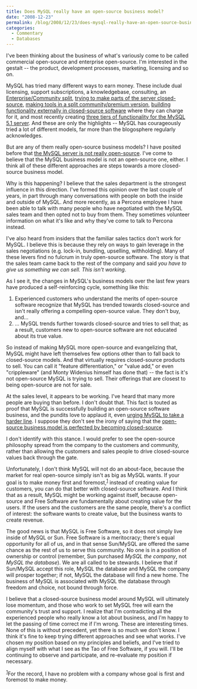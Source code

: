 ```yaml
---
title: Does MySQL really have an open-source business model?
date: "2008-12-23"
permalink: /blog/2008/12/23/does-mysql-really-have-an-open-source-business-model/
categories:
  - Commentary
  - Databases
---
```

I've been thinking about the business of what's variously come to be called commercial open-source and enterprise open-source. I'm interested in the gestalt -- the product, development processes, marketing, licensing and so on.

MySQL has tried many different ways to earn money. These include dual licensing, support subscriptions, a knowledgebase, consulting, an [Enterprise/Community split][1], [trying to make parts of the server closed-source][2], [making tools in a split community/premium version][3], [building functionality externally in closed-source software][4] where they can charge for it, and most recently creating [three tiers of functionality for the MySQL 5.1 server][5]. And these are only the highlights -- MySQL has courageously tried a lot of different models, far more than the blogosphere regularly acknowledges.

But are any of them really open-source business models? I have posited before that [the MySQL server is not really open-source][6]. I've come to believe that the MySQL business model is not an open-source one, either. I think all of these different approaches are steps towards a more closed-source business model.

Why is this happening? I believe that the sales department is the strongest influence in this direction. I've formed this opinion over the last couple of years, in part through many conversations with people on both the inside and outside of MySQL. And more recently, as a Percona employee I have been able to talk with many people who have negotiated with the MySQL sales team and then opted not to buy from them. They sometimes volunteer information on what it's like and why they've come to talk to Percona instead.

I've also heard from insiders that the familiar sales tactics don't work for MySQL. I believe this is because they rely on ways to gain leverage in the sales negotiations (e.g. lock-in, bundling, upselling, withholding). Many of these levers find no fulcrum in truly open-source software. The story is that the sales team came back to the rest of the company and said *you have to give us something we can sell. This isn't working*.

As I see it, the changes in MySQL's business models over the last few years have produced a self-reinforcing cycle, something like this:

1.  Experienced customers who understand the merits of open-source software recognize that MySQL has trended towards closed-source and isn't really offering a compelling open-source value. They don't buy, and&#8230;
2.  &#8230; MySQL trends further towards closed-source and tries to sell that; as a result, customers new to open-source software are not educated about its true value.

So instead of making MySQL more open-source and evangelizing that, MySQL might have left themselves few options other than to fall back to closed-source models. And that virtually requires closed-source products to sell. You can call it "feature differentiation," or "value add," or even "crippleware" (and Monty Widenius himself has done that) -- the fact is it's not open-source MySQL is trying to sell. Their offerings that are closest to being open-source are not for sale.

At the sales level, it appears to be working. I've heard that many more people are buying than before. I don't doubt that. This fact is touted as proof that MySQL is successfully building an open-source software business, and the pundits love to applaud it, even [urging MySQL to take a harder line][7]. I suppose they don't see the irony of saying that the [open-source business model is perfected by becoming closed-source][8].

I don't identify with this stance. I would prefer to see the open-source philosophy spread from the company to the customers and community, rather than allowing the customers and sales people to drive closed-source values back through the gate.

Unfortunately, I don't think MySQL will not do an about-face, because the market for real open-source simply isn't as big as MySQL wants. If your goal is to make money first and foremost,<sup>[1]</sup> instead of creating value for customers, you can do that better with closed-source software. And I think that as a result, MySQL might be working against itself, because open-source and Free Software are fundamentally about creating value for the users. If the users and the customers are the same people, there's a conflict of interest: the software wants to create value, but the business wants to create revenue.

The good news is that MySQL is Free Software, so it does not simply live inside of MySQL or Sun. Free Software is a meritocracy; there's equal opportunity for all of us, and in that sense Sun/MySQL are offered the same chance as the rest of us to serve this community. No one is in a position of ownership or control (remember, Sun purchased *MySQL the company*, not *MySQL the database*). We are all called to be stewards. I believe that if Sun/MySQL accept this role, MySQL the database and MySQL the company will prosper together; if not, MySQL the database will find a new home. The business of MySQL is associated with MySQL the database through freedom and choice, not bound through force.

I believe that a closed-source business model around MySQL will ultimately lose momentum, and those who work to set MySQL free will earn the community's trust and support. I realize that I'm contradicting all the experienced people who really know a lot about business, and I'm happy to let the passing of time correct me if I'm wrong.
These are interesting times. None of this is without precedent, yet there is so much we don't know. I think it's fine to keep trying different approaches and see what works. I've chosen my position based on my principles and beliefs, and I've tried to align myself with what I see as the Tao of Free Software, if you will. I'll be continuing to observe and participate, and re-evaluate my position if necessary.

<sup>[1]</sup>For the record, I have no problem with a company whose goal is first and foremost to make money.

 [1]: http://www.xaprb.com/blog/2007/08/12/what-would-make-me-buy-mysql-enterprise/
 [2]: http://developers.slashdot.org/developers/08/05/06/2125235.shtml
 [3]: http://dev.mysql.com/workbench/?p=13
 [4]: http://www.xaprb.com/blog/2008/11/20/an-alternative-to-the-mysql-query-analyzer/
 [5]: http://blogs.mysql.com/kaj/2008/12/01/mysql-51-release-schedule/
 [6]: http://www.xaprb.com/blog/2008/05/14/mysql-free-software-but-not-open-source/
 [7]: http://news.cnet.com/8301-13505_3-10122963-16.html
 [8]: http://weblog.infoworld.com/openresource/archives/2008/12/the_cost_of_dev.html
